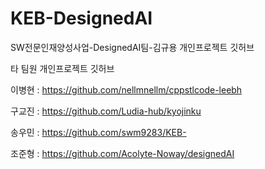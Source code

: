 # KEB-DesignedAI
SW전문인재양성사업-DesignedAI팀-김규용 개인프로젝트 깃허브

타 팀원 개인프로젝트 깃허브 

이병현 : https://github.com/nellmnellm/cppstlcode-leebh 

구교진 : https://github.com/Ludia-hub/kyojinku

송우민 : https://github.com/swm9283/KEB- 

조준형 : https://github.com/Acolyte-Noway/designedAI
